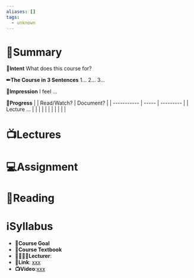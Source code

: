 ```yaml
---
aliases: []
tags:
  - unknown
---
```

# 📝Summary
**🎯Intent**
What does this course for?

**✏The Course in 3 Sentences**
1...
2...
3...

**🧠Impression**
I feel ...

**🏁Progress**
|             | Read/Watch? | Document? |
| ----------- | ----- | --------- |
| Lecture ... |       |           |
|             |       |           |
|             |       |           |




# 📺Lectures


# 💻Assignment



# 📖Reading



# ℹSyllabus
- **🎯Course Goal**
- **📖Course Textbook**
- **👩‍🏫👨‍🏫Lecturer**:
- **🔗Link**: [xxx](https://)
- **📺Video**:[xxx](https://)